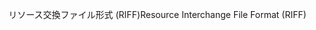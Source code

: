 <span data-ttu-id="f8a5b-101">リソース交換ファイル形式 (RIFF)</span><span class="sxs-lookup"><span data-stu-id="f8a5b-101">Resource Interchange File Format (RIFF)</span></span>